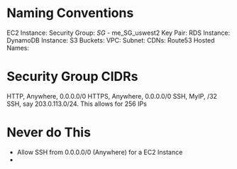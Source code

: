 # Naming Conventions
EC2 Instance: 
Security Group:  <IAM User Name>_SG_<Region Name> - me_SG_uswest2
Key Pair:
RDS Instance:
DynamoDB Instance:
S3 Buckets:
VPC:
Subnet: 
CDNs:
Route53 Hosted Names:




# Security Group CIDRs
HTTP, Anywhere, 0.0.0.0/0
HTTPS, Anywhere, 0.0.0.0/0
SSH, MyIP, <Your External IP>/32
SSH, <MyIP Range> say 203.0.113.0/24. This allows for 256 IPs


# Never do This
* Allow SSH from 0.0.0.0/0 (Anywhere) for a EC2 Instance
* 